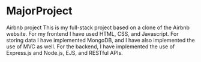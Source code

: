 # MajorProject
Airbnb project
This is my full-stack project based on a clone of the Airbnb website. For my frontend I have used HTML, CSS, and Javascript. 
For storing data I have implemented MongoDB, and I have also implemented the use of MVC as well.
For the backend, I have implemented the use of Express.js and Node.js, EJS, and RESTful APIs.
